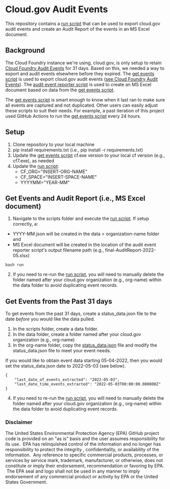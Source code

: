 # Cloud.gov Audit Events

This repository contains a [run script](scripts/run) that can be used to export cloud.gov audit events and create an Audit Report of the events in an MS Excel document.

## Background

The Cloud Foundry instance we're using, cloud.gov, is only setup to retain [Cloud Foundry Audit Events](https://docs.cloudfoundry.org/running/managing-cf/audit-events.html) for 31 days. Based on this, we needed a way to export and audit events elsewhere before they expired. The [get events script](scripts/get_events.py) is used to export cloud.gov audit events ([see Cloud Foundry Audit Events](https://docs.cloudfoundry.org/running/managing-cf/audit-events.html)). The [audit event reporter script](scripts/audit_event_reporter.py) is used to create an MS Excel document based on data from the [get events script](scripts/get_events.py).

The [get events script](scripts/get_events.py) is smart enough to know when it last ran to make sure all events are captured and not duplicated. Other users can easily adjust these scripts to suit their needs. For example, a past iteration of this project used GitHub Actions to run the [get events script](scripts/get_events.py) every 24 hours.

## Setup
 1. Clone repository to your local machine
 2. pip install requirements.txt (i.e., pip install -r requirements.txt)
 3. Update the [get events script](scripts/get_events.py) cf.exe version to your local cf version (e.g., cf7.exe), as needed
 4. Update the [run script](scripts/run):
      - CF_ORG="INSERT-ORG-NAME"
      - CF_SPACE="INSERT-SPACE-NAME"
      - YYYYMM="YEAR-MM"

## Get Events and Audit Report (i.e., MS Excel document)

 1. Navigate to the scripts folder and execute the [run script](scripts/run). If setup correctly, a:
 - YYYY-MM.json will be created in the data > organization-name folder and
 - MS Excel document will be created in the location of the audit event reporter script's output filename path (e.g., final-AuditReport-2022-05.xlsx)

```
bash run
```
 2. If you need to re-run the [run script](scripts/run), you will need to manually delete the folder named after your cloud.gov organization (e.g., org-name) within the data folder to avoid duplicating event records. 

## Get Events from the Past 31 days 

To get events from the past 31 days, create a status_data.json file to the date *before* you would like the data pulled.

1. In the scripts folder, create a data folder.
2. In the data folder, create a folder named after your cloud.gov organization (e.g., org-name)
3. In the org-name folder, copy the [status_data.json](./scripts/example-data/org-name/status_data.json) file and modify the status_data.json file to meet your event needs.

If you would like to obtain event data starting 05-04-2022, then you would set the status_data.json date to 2022-05-03 (see below). 

```
{
    "last_date_of_events_extracted": "2022-05-03",
    "last_date_time_events_extracted": "2022-05-03T00:00:00.000000Z"
}
```
4.  If you need to re-run the [run script](scripts/run), you will need to manually delete the folder named after your cloud.gov organization (e.g., org-name) within the data folder to avoid duplicating event records. 

### Disclaimer

The United States Environmental Protection Agency (EPA) GitHub project code is provided on an "as is" basis and the user assumes responsibility for its use.  EPA has relinquished control of the information and no longer has responsibility to protect the integrity , confidentiality, or availability of the information.  Any reference to specific commercial products, processes, or services by service mark, trademark, manufacturer, or otherwise, does not constitute or imply their endorsement, recommendation or favoring by EPA.  The EPA seal and logo shall not be used in any manner to imply endorsement of any commercial product or activity by EPA or the United States Government.
